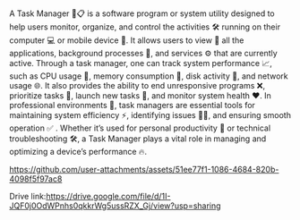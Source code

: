 A Task Manager 🧠📋 is a software program or system utility designed to help users monitor, organize, and control the activities 🛠️ running on their computer 💻 or mobile device 📱.
It allows users to view 👀 all the applications, background processes 🔄, 
and services ⚙️ that are currently active. Through a task manager, one can track system performance 📈, 
such as CPU usage 🧮, memory consumption 🧹, disk activity 💾, and network usage 🌐. 
It also provides the ability to end unresponsive programs ❌, 
prioritize tasks 🔢, launch new tasks 🚀, and monitor system health ❤️.
In professional environments 🏢, task managers are essential tools for maintaining system efficiency ⚡, identifying issues 🕵️‍♂️, and ensuring smooth operation ✅
. Whether it’s used for personal productivity 🎯 or technical troubleshooting 🛠️, a Task Manager plays a vital role in managing and optimizing a device’s performance 🔥.



https://github.com/user-attachments/assets/51ee77f1-1086-4684-820b-4098f5f97ac8


Drive link:https://drive.google.com/file/d/1I-JQF0j0OdWPnhs0qkkrWg5ussRZX_Gj/view?usp=sharing
